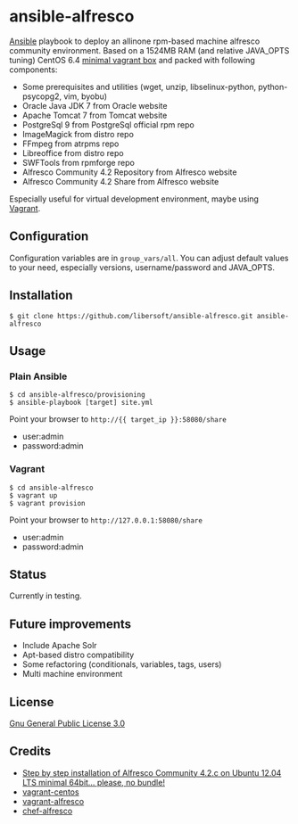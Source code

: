 # ansible-alfresco

[Ansible](http://www.ansible.com/home) playbook to deploy an allinone rpm-based machine alfresco community environment. Based on a 1524MB RAM (and relative JAVA_OPTS tuning) CentOS 6.4 [minimal vagrant box](https://github.com/2creatives/vagrant-centos/releases/tag/v6.5.1) and packed with following components:

*   Some prerequisites and utilities (wget, unzip, libselinux-python, python-psycopg2, vim, byobu)
*   Oracle Java JDK 7 from Oracle website
*   Apache Tomcat 7 from Tomcat website
*   PostgreSql 9 from PostgreSql official rpm repo
*   ImageMagick from distro repo
*   FFmpeg from atrpms repo
*   Libreoffice from distro repo
*   SWFTools from rpmforge repo
*   Alfresco Community 4.2 Repository from Alfresco website
*   Alfresco Community 4.2 Share from Alfresco website

Especially useful for virtual development environment, maybe using [Vagrant](http://www.vagrantup.com/).

## Configuration

Configuration variables are in `group_vars/all`. You can adjust default values to your need, especially versions, username/password and JAVA_OPTS.

## Installation

    $ git clone https://github.com/libersoft/ansible-alfresco.git ansible-alfresco

## Usage


### Plain Ansible

    $ cd ansible-alfresco/provisioning
    $ ansible-playbook [target] site.yml

Point your browser to `http://{{ target_ip }}:58080/share`

*   user:admin
*   password:admin

### Vagrant

    $ cd ansible-alfresco
    $ vagrant up
    $ vagrant provision
    
Point your browser to `http://127.0.0.1:58080/share`

*   user:admin
*   password:admin

## Status

Currently in testing.

## Future improvements

*   Include Apache Solr
*   Apt-based distro compatibility
*   Some refactoring (conditionals, variables, tags, users)
*   Multi machine environment

## License

[Gnu General Public License 3.0](https://www.gnu.org/licenses/gpl.html)

## Credits
*   [Step by step installation of Alfresco Community 4.2.c on Ubuntu 12.04 LTS minimal 64bit… please, no bundle!](http://fcorti.com/2013/01/09/installation-alfresco-4-2-c-on-ubuntu/)
*   [vagrant-centos](https://github.com/2creatives/vagrant-centos)
*   [vagrant-alfresco](https://github.com/maoo/vagrant-alfresco)
*   [chef-alfresco](https://github.com/maoo/chef-alfresco)
